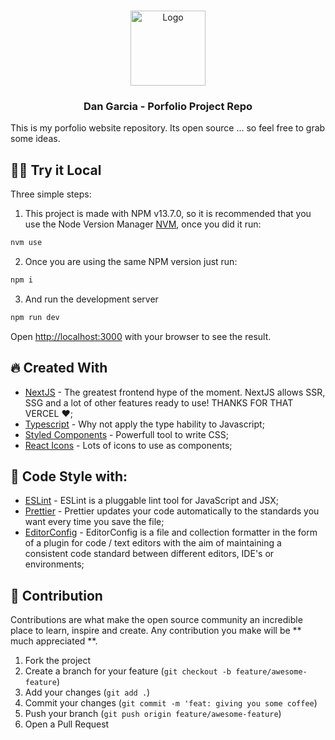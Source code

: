 
<!--
*** Obrigado por estar vendo o nosso README. Se você tiver alguma sugestão
*** que possa melhorá-lo ainda mais dê um fork no repositório e crie uma Pull
*** Request ou abra uma Issue com a tag "sugestão".
*** Obrigado novamente! Agora vamos rodar esse projeto incrível :D
-->

<!-- PROJECT LOGO -->
<br />
<p align="center">
  <a href="https://dangarcia-devel.vercel.app">
    <img src="https://dangarcia-devel.vercel.app/favicon.ico" alt="Logo" width="120">
  </a>

  <h3 align="center">Dan Garcia - Porfolio Project Repo</h3>
</p>

This is my porfolio website repository. Its open source ... so feel free to grab some ideas.

## 🏃‍♂️ Try it Local

Three simple steps:

1. This project is made with NPM v13.7.0, so it is recommended that you use the Node Version Manager [NVM](https://github.com/nvm-sh/nvm), once you did it run:

```bash
nvm use
```

2. Once you are using the same NPM version just run:

```bash
npm i
```

3. And run the development server

```bash
npm run dev
```

Open [http://localhost:3000](http://localhost:3000) with your browser to see the result.


## 🔥 Created With

- [NextJS](https://nextjs.org/) - The greatest frontend hype of the moment. NextJS allows SSR, SSG and a lot of other features ready to use! THANKS FOR THAT VERCEL ❤️;
- [Typescript](https://www.typescriptlang.org/) - Why not apply the type hability to Javascript;
- [Styled Components](https://styled-components.com/) - Powerfull tool to write CSS;
- [React Icons](https://react-icons.github.io/react-icons/) - Lots of icons to use as components;

## 🧁 Code Style with:
- [ESLint](https://eslint.org/) - ESLint is a pluggable lint tool for JavaScript and JSX;
- [Prettier](https://prettier.io/) -
Prettier updates your code automatically to the standards you want every time you save the file;
- [EditorConfig](https://editorconfig.org/) -
EditorConfig is a file and collection formatter in the form of a plugin for code / text editors with the aim of maintaining a consistent code standard between different editors, IDE's or environments;

## 🥳 Contribution

Contributions are what make the open source community an incredible place to learn, inspire and create. Any contribution you make will be ** much appreciated **.

1. Fork the project
2. Create a branch for your feature (`git checkout -b feature/awesome-feature`)
3. Add your changes (`git add .`)
4. Commit your changes (`git commit -m 'feat: giving you some coffee`)
5. Push your branch (`git push origin feature/awesome-feature`)
6. Open a Pull Request

